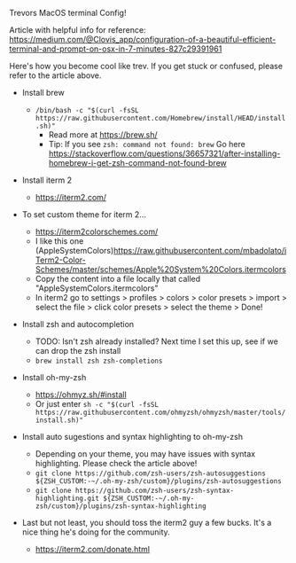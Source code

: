 Trevors MacOS terminal Config!

Article with helpful info for reference: https://medium.com/@Clovis_app/configuration-of-a-beautiful-efficient-terminal-and-prompt-on-osx-in-7-minutes-827c29391961

Here's how you become cool like trev. If you get stuck or confused, please refer to the article above.
- Install brew
    - `/bin/bash -c "$(curl -fsSL https://raw.githubusercontent.com/Homebrew/install/HEAD/install.sh)"` 
        - Read more at https://brew.sh/
        - Tip: If you see `zsh: command not found: brew` Go here https://stackoverflow.com/questions/36657321/after-installing-homebrew-i-get-zsh-command-not-found-brew

-  Install iterm 2
    - https://iterm2.com/
-  To set custom theme for iterm 2...
    -  https://iterm2colorschemes.com/
    - I like this one (AppleSystemColors)https://raw.githubusercontent.com/mbadolato/iTerm2-Color-Schemes/master/schemes/Apple%20System%20Colors.itermcolors
    - Copy the content into a file locally that called "AppleSystemColors.itermcolors"
    - In iterm2 go to settings > profiles > colors > color presets > import > select the file > click color presets > select the theme > Done!
-  Install zsh and autocompletion
    - TODO: Isn't zsh already installed? Next time I set this up, see if we can drop the zsh install
    - `brew install zsh zsh-completions` 
- Install oh-my-zsh
    - https://ohmyz.sh/#install
    - Or just enter `sh -c "$(curl -fsSL https://raw.githubusercontent.com/ohmyzsh/ohmyzsh/master/tools/install.sh)"`
-  Install auto sugestions and syntax highlighting to oh-my-zsh
    - Depending on your theme, you may have issues with syntax highlighting. Please check the article above!
    - `git clone https://github.com/zsh-users/zsh-autosuggestions ${ZSH_CUSTOM:-~/.oh-my-zsh/custom}/plugins/zsh-autosuggestions`
    - `git clone https://github.com/zsh-users/zsh-syntax-highlighting.git ${ZSH_CUSTOM:-~/.oh-my-zsh/custom}/plugins/zsh-syntax-highlighting`
- Last but not least, you should toss the iterm2 guy a few bucks. It's a nice thing he's doing for the community.
    - https://iterm2.com/donate.html
